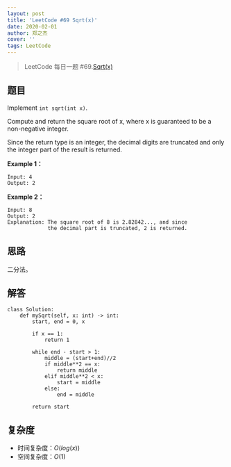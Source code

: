 ```yaml
---
layout: post
title: 'LeetCode #69 Sqrt(x)'
date: 2020-02-01
author: 郑之杰
cover: ''
tags: LeetCode
---
```


> LeetCode 每日一题 #69.[Sqrt(x)](https://leetcode-cn.com/problems/sqrtx/)

## 题目
Implement ```int sqrt(int x)```.

Compute and return the square root of x, where x is guaranteed to be a non-negative integer.

Since the return type is an integer, the decimal digits are truncated and only the integer part of the result is returned.


**Example 1：**
```
Input: 4
Output: 2
```

**Example 2：**
```
Input: 8
Output: 2
Explanation: The square root of 8 is 2.82842..., and since 
             the decimal part is truncated, 2 is returned.
```


## 思路
二分法。

## 解答
```
class Solution:
    def mySqrt(self, x: int) -> int:
        start, end = 0, x

        if x == 1:
            return 1

        while end - start > 1:
            middle = (start+end)//2
            if middle**2 == x:
                return middle
            elif middle**2 < x:
                start = middle
            else:
                end = middle
                
        return start 
```

## 复杂度
- 时间复杂度：$O(log(x))$
- 空间复杂度：$O(1)$